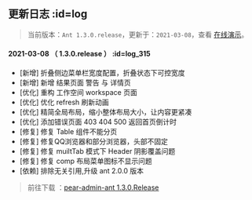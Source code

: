 ## 更新日志   :id=log

> 当前版本：`Ant 1.3.0.release`，更新于：`2021-03-08`，查看 [在线演示](http://ant.pearadmin.com)。

#### 2021-03-08 （ 1.3.0.release ）   :id=log_315

- [新增] 折叠侧边菜单栏宽度配置，折叠状态下可控宽度
- [新增] 新增 结果页面 警告 与 详情页
- [优化] 重构 工作空间 workspace 页面
- [优化] 优化 refresh 刷新动画
- [优化] 精简全局布局，缩小整体布局大小，让内容更紧凑
- [优化] 添加错误页面 403 404 500 返回首页倒计时
- [修复] 修复 Table 组件不能分页
- [修复] 修复QQ浏览器和部分浏览器，头部不固定
- [修复] 修复 muiltTab 模式下 Header 阴影覆盖问题
- [修复] 修复 comp 布局菜单图标不显示问题
- [依赖] 排除无关引用,升级 ant 2.0.0 版本

> 前往下载 ：[pear-admin-ant 1.3.0.Release](https://gitee.com/pear-admin/pear-admin-ant/releases/1.3.0.RELEASE)